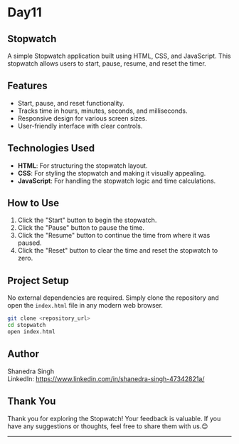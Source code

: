# Day11
## Stopwatch

A simple Stopwatch application built using HTML, CSS, and JavaScript. This stopwatch allows users to start, pause, resume, and reset the timer.

## Features

- Start, pause, and reset functionality.
- Tracks time in hours, minutes, seconds, and milliseconds.
- Responsive design for various screen sizes.
- User-friendly interface with clear controls.

## Technologies Used

- **HTML**: For structuring the stopwatch layout.
- **CSS**: For styling the stopwatch and making it visually appealing.
- **JavaScript**: For handling the stopwatch logic and time calculations.

## How to Use

1. Click the "Start" button to begin the stopwatch.
2. Click the "Pause" button to pause the time.
3. Click the "Resume" button to continue the time from where it was paused.
4. Click the "Reset" button to clear the time and reset the stopwatch to zero.

## Project Setup

No external dependencies are required. Simply clone the repository and open the `index.html` file in any modern web browser.

```bash
git clone <repository_url>
cd stopwatch
open index.html
```
## Author

Shanedra Singh \
LinkedIn: https://www.linkedin.com/in/shanedra-singh-47342821a/

## Thank You

Thank you for exploring the Stopwatch! Your feedback is valuable. If you have any suggestions or thoughts, feel free to share them with us.😊

---
